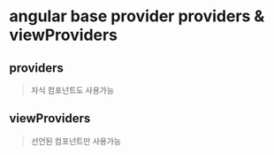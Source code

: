 # angular base provider providers & viewProviders

## providers

> 자식 컴포넌트도 사용가능

## viewProviders

> 선언된 컴포넌트만 사용가능
